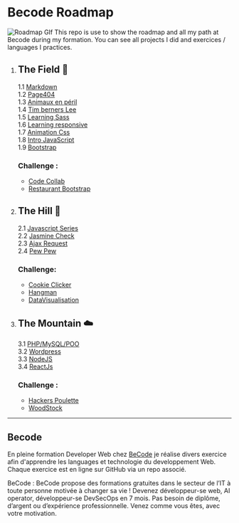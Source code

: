 # Becode Roadmap 
![Roadmap GIf](https://media.giphy.com/media/d2jjuAZzDSVLZ5kI/giphy.gif)
This repo is use to show the roadmap and all my path at Becode during my formation. You can see all projects I did and exercices / languages I practices. 

1. ## The Field :herb:
    1.1 [Markdown](https://github.com/Becode-Formation/B-1-Markdown-Solo)  
    1.2 [Page404](https://github.com/Becode-Formation/B-1-Page404)  
    1.3 [Animaux en péril](https://github.com/Becode-Formation/B-1-02-Animaux-peril)  
    1.4 [Tim berners Lee](https://github.com/Becode-Formation/B-1-02-Tim-Berners-Lee)  
    1.5 [Learning Sass](https://github.com/Becode-Formation/B-1-03-Learning-Sass)  
    1.6 [Learning responsive](https://github.com/Becode-Formation/B-1-04-Learning-Responsive)  
    1.7 [Animation Css](https://github.com/Becode-Formation/B-1-05-Animation-CSS)  
    1.8 [Intro JavaScript](https://github.com/Becode-Formation/B-1-06-Intro-Javascript)  
    1.9 [Bootstrap](https://github.com/Becode-Formation/B-1-07-Intro-Boostrap)  
    ### Challenge :
    - [Code Collab](https://github.com/Becode-Formation/B-1-CodeCollab)  
    - [Restaurant Bootstrap](https://github.com/JackRob/restaurant-css-framework)   
  
2. ## The Hill :evergreen_tree:
    2.1 [Javascript Series](https://github.com/Becode-Formation/B-2-JavaScript)  
    2.2 [Jasmine Check](https://github.com/Becode-Formation/B-2-JasmineCheck)  
    2.3 [Ajax Request](https://github.com/Becode-Formation/B-2-Ajax-Web-Request)  
    2.4 [Pew Pew](https://github.com/Becode-Formation/B-2-Pew-Pew)
    ### Challenge:
    - [Cookie Clicker](https://github.com/JackRob/B-2-Cookie-Clicker)
    - [Hangman](https://github.com/JackRob/B-2-Hangman)
    - [DataVisualisation](https://github.com/JackRob/B-2-js-datavisualisation-challenge)

3. ## The Mountain :cloud:
    3.1 [PHP/MySQL/POO](https://github.com/JackRob/B-3-PHP-SQL)   
    3.2 [Wordpress](https://github.com/Becode-Formation/B3-Wordpress)   
    3.3 [NodeJS](https://github.com/Becode-Formation/B-3-NodeJs)  
    3.4 [ReactJs](https://github.com/Becode-Formation/B-3-ReactJs)
    ### Challenge : 
    - [Hackers Poulette](https://github.com/JackRob/hackers-poulette)  
    - [WoodStock](https://github.com/Becode-Formation/B-3-WoodStock)
    
  ______
  ## Becode  
En pleine formation Developer Web chez [BeCode](becode.org) je réalise divers exercice afin d'apprendre les languages et technologie du developpement Web. Chaque exercice est en ligne sur GitHub via un repo associé.

BeCode :
BeCode propose des formations gratuites dans le secteur de l’IT à toute personne motivée à changer sa vie ! Devenez développeur-se web, AI operator, développeur-se DevSecOps en 7 mois. Pas besoin de diplôme, d’argent ou d’expérience professionnelle. Venez comme vous êtes, avec votre motivation.
